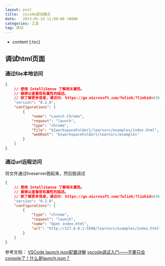 ```yaml
---
layout: post
title:  vscode调试模式
date:   2023-05-24 11:00:00 +0800
categories: 工具
tag: 调试
---
```

* content
{:toc}

## 调试html页面

### 通过file本地访问

```json
{
    // 使用 IntelliSense 了解相关属性。 
    // 悬停以查看现有属性的描述。
    // 欲了解更多信息，请访问: https://go.microsoft.com/fwlink/?linkid=830387
    "version": "0.2.0",
    "configurations": [
        {
            "name": "Launch Chrome",
            "request": "launch",
            "type": "chrome",
            "file": "${workspaceFolder}/learnsrc/examples/index.html",
            "webRoot": "${workspaceFolder}/learnsrc/examples"
        } 
    ]
}
```

### 通过url远程访问

将文件通过liveserver跑起来，然后跑调试

```json
{
    // 使用 IntelliSense 了解相关属性。 
    // 悬停以查看现有属性的描述。
    // 欲了解更多信息，请访问: https://go.microsoft.com/fwlink/?linkid=830387
    "version": "0.2.0",
    "configurations": [
        {
            "type": "chrome",
            "request": "launch",
            "name": "Open index.html",
            "url": "http://127.0.0.1:5500/learnsrc/examples/index.html",
        }
    ]
}
```

参考文档：
[VSCode launch.json配置详解](https://juejin.cn/post/6844904198702645262)
[vscode调试入门——不要只会console了！什么是launch.json？](https://juejin.cn/post/6956832271236071431)
